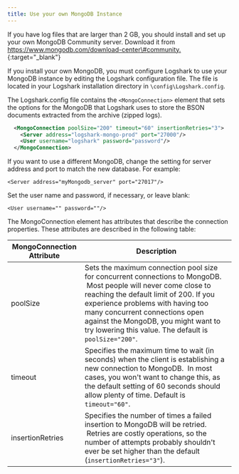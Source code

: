 ```yaml
---
title: Use your own MongoDB Instance
---
```


If you have log files that are larger than 2 GB, you should install and set up your own MongoDB Community server. Download it from [https://www.mongodb.com/download-center\#community.
](https://www.mongodb.com/download-center){:target="_blank"}

If you install your own MongoDB, you must configure Logshark to use your MongoDB instance by editing the Logshark configuration file. The file is located in your Logshark installation directory in `\config\Logshark.config`.

The Logshark.config file contains the `<MongoConnection>` element that sets the options for the MongoDB that Logshark uses to store the BSON documents extracted from the archive (zipped logs).

```xml
  <MongoConnection poolSize="200" timeout="60" insertionRetries="3"> 
    <Server address="logshark-mongo-prod" port="27000"/> 
    <User username="logshark" password="password"/> 
  </MongoConnection> 
```


If you want to use a different MongoDB, change the setting for server address and port to match the new database. 
For example: 


`<Server address="myMongodb_server" port="27017"/>`

Set the user name and password, if necessary, or leave blank:

`<User username="" password=""/>`

The MongoConnection element has attributes that describe the connection properties. These attributes are described in the following table:

| MongoConnection Attribute | Description 
|---------------------------|----------------------------------------------------------------
|poolSize | Sets the maximum connection pool size for concurrent connections to MongoDB.  Most people will never come close to reaching the default limit of 200. If you experience problems with having too many concurrent connections open against the MongoDB, you might want to try lowering this value. The default is `poolSize="200"`.
|timeout  | Specifies the maximum time to wait (in seconds) when the client is establishing a new connection to MongoDB.  In most cases, you won't want to change this, as the default setting of 60 seconds should allow plenty of time. Default is `timeout="60"`.
|insertionRetries | Specifies the number of times a failed insertion to MongoDB will be retried.  Retries are costly operations, so the number of attempts probably shouldn't ever be set higher than the default (`insertionRetries="3"`).
